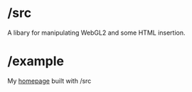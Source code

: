 # /src
A libary for manipulating WebGL2 and some HTML insertion.

# /example
My [homepage](https://thesimmons.org/) built with /src
